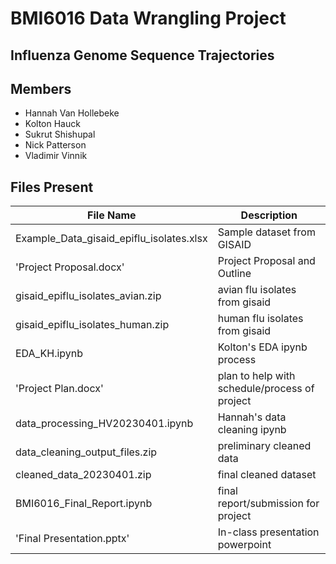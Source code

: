 # BMI6016 Data Wrangling Project
## Influenza Genome Sequence Trajectories

## Members

- Hannah Van Hollebeke
- Kolton Hauck
- Sukrut Shishupal
- Nick Patterson
- Vladimir Vinnik


## Files Present

| File Name                                 | Description                    |
| ----------------------------------------- | ------------------------------ |
| Example_Data_gisaid_epiflu_isolates.xlsx  | Sample dataset from GISAID     |
| 'Project Proposal.docx'                   | Project Proposal and Outline   |
| gisaid_epiflu_isolates_avian.zip          | avian flu isolates from gisaid |
| gisaid_epiflu_isolates_human.zip          | human flu isolates from gisaid |
| EDA_KH.ipynb | Kolton's EDA ipynb process |
| 'Project Plan.docx' | plan to help with schedule/process of project |
| data_processing_HV20230401.ipynb | Hannah's data cleaning ipynb |
| data_cleaning_output_files.zip | preliminary cleaned data |
| cleaned_data_20230401.zip | final cleaned dataset |
| BMI6016_Final_Report.ipynb | final report/submission for project|
| 'Final Presentation.pptx' | In-class presentation powerpoint |
